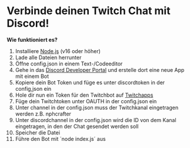 # Verbinde deinen Twitch Chat mit Discord!


**Wie funktioniert es?**
1. Installiere [Node.js](https://nodejs.org/de/) (v16 oder höher)
2. Lade alle Dateien herrunter
3. Öffne config.json in einem Text-/Codeeditor
4. Gehe in das [Discord Developer Portal](https://discord.com/developers/applications) und erstelle dort eine neue App mit einem Bot
5. Kopiere dein Bot Token und füge es unter discordtoken in der config,json ein
6. Hole dir nun ein Token für den Twitchbot auf [Twitchapps](https://twitchapps.com/tmi/)
7. Füge dein Twitchtoken unter OAUTH in der config.json ein
8. Unter channel in der config.json muss der Twitchkanal eingetragen werden z.B. nphcrafter
9. Unter discordchannel in der config.json wird die ID von dem Kanal eingetragen, in den der Chat gesendet werden soll
10. Speicher die Datei
11. Führe den Bot mit ´node index.js´ aus

